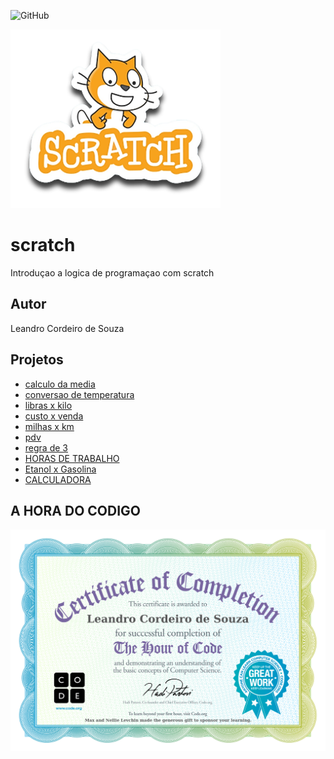 ![GitHub](https://img.shields.io/github/license/leandrocsouza12/scratch?style=plastic)

![Scratch](https://github.com/leandrocsouza12/scratch/blob/main/assets/icons/scratch.png)

# scratch
Introduçao a logica de programaçao com scratch
## Autor
Leandro Cordeiro de Souza

## Projetos
- [calculo da media](https://scratch.mit.edu/projects/881967013/)
- [conversao de temperatura](https://scratch.mit.edu/projects/882921533/)
- [libras x kilo](https://scratch.mit.edu/projects/884623502/)
- [custo x venda](https://scratch.mit.edu/projects/884629932/)
- [milhas x km](https://scratch.mit.edu/projects/884617829/)
- [pdv](https://scratch.mit.edu/projects/883235893/)
- [regra de 3](https://scratch.mit.edu/projects/882923231/)
- [HORAS DE TRABALHO](https://scratch.mit.edu/projects/885215194/)
- [Etanol x Gasolina](https://scratch.mit.edu/projects/887262458/)
- [CALCULADORA](https://scratch.mit.edu/projects/888438592/editor)

## A HORA DO CODIGO
![CERTIFICADO](https://github.com/leandrocsouza12/scratch/blob/main/assets/icons/certificado.jpg)
